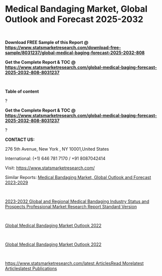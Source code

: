 <h1>Medical Bandaging Market, Global Outlook and Forecast 2025-2032</h1><br/><p><strong>Download FREE Sample of this Report @ <a href="https://www.statsmarketresearch.com/download-free-sample/8031237/global-medical-baging-forecast-2025-2032-808">https://www.statsmarketresearch.com/download-free-sample/8031237/global-medical-baging-forecast-2025-2032-808</a></strong></p>
 
 
 
 <div><b>Get the Complete Report & TOC @ <a href="https://www.statsmarketresearch.com/global-medical-baging-forecast-2025-2032-808-8031237">https://www.statsmarketresearch.com/global-medical-baging-forecast-2025-2032-808-8031237</a></b></div>
 
 
 
 <p><br />
 
 <b>Table of content</b></p>
 
 
 
 <p>? </p>
 
 
 
 <div><b>Get the Complete Report & TOC @ <a href="https://www.statsmarketresearch.com/global-medical-baging-forecast-2025-2032-808-8031237">https://www.statsmarketresearch.com/global-medical-baging-forecast-2025-2032-808-8031237</a></b></div>
 
 
 
 <p>? </p>
 
 
 
 <p><b>CONTACT US:</b><br />
 
 276 5th Avenue, New York , NY 10001,United States<br />
 
 International: (+1) 646 781 7170 / +91 8087042414<br />
 
 Visit: <a href="https://www.statsmarketresearch.com/">https://www.statsmarketresearch.com/</a><br />
 
 Similar Reports: <a href="https://www.statsmarketresearch.com/global-medical-baging-forecast-2025-2032-808-8031237">Medical Bandaging Market, Global Outlook and Forecast 2023-2029</a><br />
 
 <br />
 
 <a href="https://www.statsmarketresearch.com/global-medical-baging-forecast-2025-2032-808-8031237">2023-2032 Global and Regional Medical Bandaging Industry Status and Prospects Professional Market Research Report Standard Version</a><br />
 
 <br />
 
 <a href="https://www.statsmarketresearch.com/global-medical-baging-forecast-2025-2032-808-8031237">Global Medical Bandaging Market Outlook 2022</a><br />
 
 <br />
 
 <a href="https://www.statsmarketresearch.com/global-medical-baging-forecast-2025-2032-808-8031237">Global Medical Bandaging Market Outlook 2022</a><br />
 
 <br />
 
 <a href="https://gyeongbokgung.com">https://www.statsmarketresearch.com/</a><a href="https://hallyeomaritime.com">latest Articles</a><a href="https://jingwansa.com">Read More</a><a href="https://nguoiviet.jp/">latest Articles</a><a href="https://www.intelmarketresearch.com/">latest Publications</a></p>